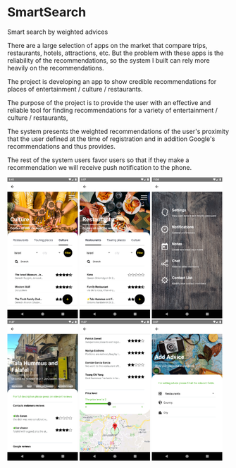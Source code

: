 # SmartSearch
Smart search by weighted advices

There are a large selection of apps on the market that compare trips, restaurants, hotels, attractions, etc. But the problem with these apps is the reliability of the recommendations, so the system I built can rely more heavily on the recommendations.

The project is developing an app to show credible recommendations for places of entertainment / culture / restaurants.

The purpose of the project is to provide the user with an effective and reliable tool for finding recommendations for a variety of entertainment / culture / restaurants,

The system presents the weighted recommendations of the user's proximity that the user defined at the time of registration and in addition Google's recommendations and thus provides.

The rest of the system users favor users so that if they make a recommendation we will receive push notification to the phone.

<div><img src="assets/images/p3.png" width=160 />
<img src="assets/images/p6.png" width=160 />
<img src="assets/images/p5.png" width=160 />
<img src="assets/images/p1.png" width=160 />
<img src="assets/images/p2.png" width=160 />
<img src="assets/images/p7.png" width=160 />
</div>



